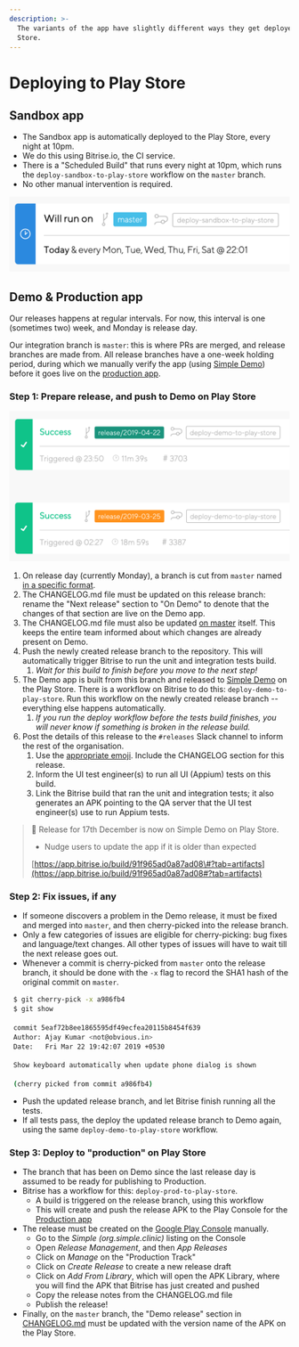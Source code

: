 ```yaml
---
description: >-
  The variants of the app have slightly different ways they get deployed to the
  Store.
---
```


# Deploying to Play Store

## Sandbox app

* The Sandbox app is automatically deployed to the Play Store, every night at 10pm.
* We do this using Bitrise.io, the CI service. 
* There is a "Scheduled Build" that runs every night at 10pm, which runs the `deploy-sandbox-to-play-store` workflow on the `master` branch.
* No other manual intervention is required.

![Scheduled Build that deploys the Sandbox app daily](../../.gitbook/assets/screenshot-2019-05-07-at-15.39.35.png)

## Demo & Production app

Our releases happens at regular intervals. For now, this interval is one \(sometimes two\) week, and Monday is release day.

Our integration branch is `master`: this is where PRs are merged, and release branches are made from. All release branches have a one-week holding period, during which we manually verify the app \(using [Simple Demo](https://play.google.com/store/apps/details?id=org.simple.clinic.staging)\) before it goes live on the [production app](https://play.google.com/store/apps/details?id=org.simple.clinic).

### Step 1: Prepare release, and push to Demo on Play Store

![Demo app being deployed from specific release branches.](../../.gitbook/assets/screenshot-2019-05-07-at-15.46.24.png)

1. On release day \(currently Monday\), a branch is cut from `master` named [in a specific format](conventions.md#release-branches).
2. The CHANGELOG.md file must be updated on this release branch: rename the "Next release" section to "On Demo" to denote that the changes of that section are live on the Demo app.
3. The CHANGELOG.md file must also be updated [on master](https://github.com/simpledotorg/simple-android/blob/master/CHANGELOG.md) itself. This keeps the entire team informed about which changes are already present on Demo.
4. Push the newly created release branch to the repository. This will automatically trigger Bitrise to run the unit and integration tests build. 
   1. _Wait for this build to finish before you move to the next step!_
5. The Demo app is built from this branch and released to [Simple Demo](https://play.google.com/store/apps/details?id=org.simple.clinic.staging) on the Play Store. There is a workflow on Bitrise to do this: `deploy-demo-to-play-store`. Run this workflow on the newly created release branch -- everything else happens automatically. 
   1. _If you run the deploy workflow before the tests build finishes, you will never know if something is broken in the release build._
6. Post the details of this release to the `#releases` Slack channel to inform the rest of the organisation.
   1. Use the [appropriate emoji](../publishing-release-notes/#release-emojis). Include the CHANGELOG section for this release.
   2. Inform the UI test engineer\(s\) to run all UI \(Appium\) tests on this build.
   3. Link the Bitrise build that ran the unit and integration tests; it also generates an APK pointing to the QA server that the UI test engineer\(s\) use to run Appium tests.

> 🏇 Release for 17th December is now on Simple Demo on Play Store.
>
> * Nudge users to update the app if it is older than expected
>
> [https://app.bitrise.io/build/91f965ad0a87ad08\#?tab=artifacts](https://app.bitrise.io/build/91f965ad0a87ad08#?tab=artifacts)

### Step 2: Fix issues, if any

* If someone discovers a problem in the Demo release, it must be fixed and merged into `master`, and then cherry-picked into the release branch.
* Only a few categories of issues are eligible for cherry-picking: bug fixes and language/text changes. All other types of issues will have to wait till the next release goes out.
* Whenever a commit is cherry-picked from `master` onto the release branch, it should be done with the `-x` flag to record the SHA1 hash of the original commit on `master`.

```bash
 $ git cherry-pick -x a986fb4
 $ git show 

 commit 5eaf72b8ee1865595df49ecfea20115b8454f639
 Author: Ajay Kumar <not@obvious.in>
 Date:   Fri Mar 22 19:42:07 2019 +0530

 Show keyboard automatically when update phone dialog is shown

 (cherry picked from commit a986fb4)
```

* Push the updated release branch, and let Bitrise finish running all the tests.
* If all tests pass, the deploy the updated release branch to Demo again, using the same `deploy-demo-to-play-store` workflow.

### Step 3: Deploy to "production" on Play Store

* The branch that has been on Demo since the last release day is assumed to be ready for publishing to Production.
* Bitrise has a workflow for this: `deploy-prod-to-play-store`. 
  * A build is triggered on the release branch, using this workflow 
  * This will create and push the release APK to the Play Console for the [Production app](https://play.google.com/store/apps/details?id=org.simple.clinic)
* The release must be created on the [Google Play Console](https://play.google.com/apps/publish) manually.
  * Go to the _Simple \(org.simple.clinic\)_ listing on the Console
  * Open _Release Management_, and then _App Releases_
  * Click on _Manage_ on the "Production Track"
  * Click on _Create Release_ to create a new release draft
  * Click on _Add From Library_, which will open the APK Library, where you will find the APK that Bitrise has just created and pushed
  * Copy the release notes from the CHANGELOG.md file
  * Publish the release!
* Finally, on the `master` branch, the "Demo release" section in [CHANGELOG.md](https://github.com/simpledotorg/simple-android/blob/master/CHANGELOG.md) must be updated with the version name of the APK on the Play Store.


